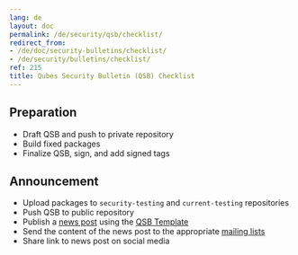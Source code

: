 ```yaml
---
lang: de
layout: doc
permalink: /de/security/qsb/checklist/
redirect_from:
- /de/doc/security-bulletins/checklist/
- /de/security/bulletins/checklist/
ref: 215
title: Qubes Security Bulletin (QSB) Checklist
---
```


## Preparation
<a id="preparation"></a>

* Draft QSB and push to private repository
* Build fixed packages
* Finalize QSB, sign, and add signed tags

## Announcement
<a id="announcement"></a>

* Upload packages to `security-testing` and `current-testing` repositories
* Push QSB to public repository
* Publish a [news post](/news/) using the [QSB
  Template](/de/security/qsb/template/)
* Send the content of the news post to the appropriate [mailing
  lists](/de/support/)
* Share link to news post on social media